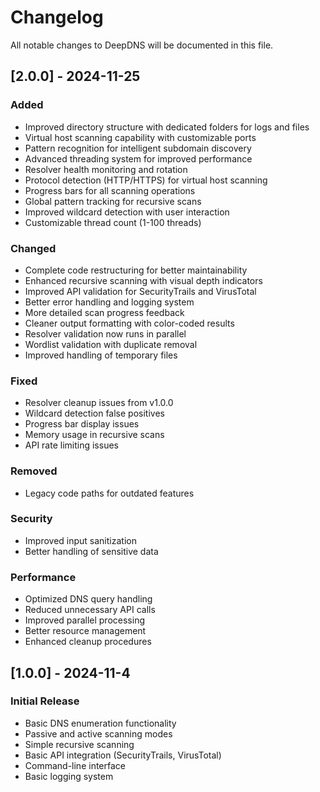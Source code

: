 # Changelog

All notable changes to DeepDNS will be documented in this file.

## [2.0.0] - 2024-11-25

### Added
- Improved directory structure with dedicated folders for logs and files
- Virtual host scanning capability with customizable ports
- Pattern recognition for intelligent subdomain discovery
- Advanced threading system for improved performance
- Resolver health monitoring and rotation
- Protocol detection (HTTP/HTTPS) for virtual host scanning
- Progress bars for all scanning operations
- Global pattern tracking for recursive scans
- Improved wildcard detection with user interaction
- Customizable thread count (1-100 threads)

### Changed
- Complete code restructuring for better maintainability
- Enhanced recursive scanning with visual depth indicators
- Improved API validation for SecurityTrails and VirusTotal
- Better error handling and logging system
- More detailed scan progress feedback
- Cleaner output formatting with color-coded results
- Resolver validation now runs in parallel
- Wordlist validation with duplicate removal
- Improved handling of temporary files

### Fixed
- Resolver cleanup issues from v1.0.0
- Wildcard detection false positives
- Progress bar display issues
- Memory usage in recursive scans
- API rate limiting issues

### Removed
- Legacy code paths for outdated features

### Security
- Improved input sanitization
- Better handling of sensitive data

### Performance
- Optimized DNS query handling
- Reduced unnecessary API calls
- Improved parallel processing
- Better resource management
- Enhanced cleanup procedures

## [1.0.0] - 2024-11-4


### Initial Release
- Basic DNS enumeration functionality
- Passive and active scanning modes
- Simple recursive scanning
- Basic API integration (SecurityTrails, VirusTotal)
- Command-line interface
- Basic logging system
